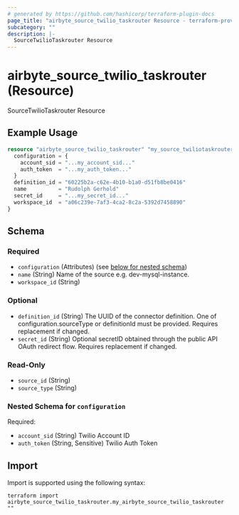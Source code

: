 ```yaml
---
# generated by https://github.com/hashicorp/terraform-plugin-docs
page_title: "airbyte_source_twilio_taskrouter Resource - terraform-provider-airbyte"
subcategory: ""
description: |-
  SourceTwilioTaskrouter Resource
---
```


# airbyte_source_twilio_taskrouter (Resource)

SourceTwilioTaskrouter Resource

## Example Usage

```terraform
resource "airbyte_source_twilio_taskrouter" "my_source_twiliotaskrouter" {
  configuration = {
    account_sid = "...my_account_sid..."
    auth_token  = "...my_auth_token..."
  }
  definition_id = "60225b2a-c62e-4b10-b1a0-d51fb8be0416"
  name          = "Rudolph Gerhold"
  secret_id     = "...my_secret_id..."
  workspace_id  = "a06c239e-7af3-4ca2-8c2a-5392d7458890"
}
```

<!-- schema generated by tfplugindocs -->
## Schema

### Required

- `configuration` (Attributes) (see [below for nested schema](#nestedatt--configuration))
- `name` (String) Name of the source e.g. dev-mysql-instance.
- `workspace_id` (String)

### Optional

- `definition_id` (String) The UUID of the connector definition. One of configuration.sourceType or definitionId must be provided. Requires replacement if changed.
- `secret_id` (String) Optional secretID obtained through the public API OAuth redirect flow. Requires replacement if changed.

### Read-Only

- `source_id` (String)
- `source_type` (String)

<a id="nestedatt--configuration"></a>
### Nested Schema for `configuration`

Required:

- `account_sid` (String) Twilio Account ID
- `auth_token` (String, Sensitive) Twilio Auth Token

## Import

Import is supported using the following syntax:

```shell
terraform import airbyte_source_twilio_taskrouter.my_airbyte_source_twilio_taskrouter ""
```
